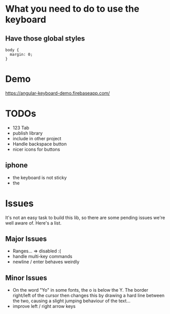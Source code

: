 # What you need to do to use the keyboard

## Have those global styles

```
body {
  margin: 0;
}
```

# Demo

https://angular-keyboard-demo.firebaseapp.com/

# TODOs

- 123 Tab
- publish library
- include in other project
- Handle backspace button
- nicer icons for buttons


## iphone
- the keyboard is not sticky
- the 


# Issues

It's not an easy task to build this lib, so there are some pending issues we're well aware of. Here's a list.

## Major Issues
- Ranges... => disabled :(
- handle multi-key commands
- newline / enter behaves weirdly

## Minor Issues
- On the word "Yo" in some fonts, the o is below the Y. The border right/left of the cursor then changes this by drawing a hard line between the two, causing a slight jumping behaviour of the text...
- improve left / right arrow keys
